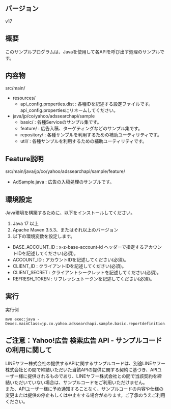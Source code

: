 ## バージョン

v17

## 概要

このサンプルプログラムは、Javaを使用して各APIを呼び出す処理のサンプルです。

## 内容物

src/main/
  - resources/
    - api_config.properties.dist    : 各種IDを記述する設定ファイルです。api_config.propertiesにリネームしてください。
  - java/jp/co/yahoo/adssearchapi/sample
    - basic/                      : 各種Serviceのサンプル集です。
    - feature/                    : 広告入稿、ターゲティングなどのサンプル集です。
    - repository/                 : 各種サンプルを利用するための補助ユーティリティです。
    - util/                       : 各種サンプルを利用するための補助ユーティリティです。

## Feature説明

src/main/java/jp/co/yahoo/adssearchapi/sample/feature/
  - AdSample.java                               : 広告の入稿処理のサンプルです。

##  環境設定

Java環境を構築するために、以下をインストールしてください。

1. Java 17 以上
2. Apache Maven 3.5.3、またはそれ以上のバージョン
3. 以下の環境変数を設定します。
  - BASE_ACCOUNT_ID     : x-z-base-account-id ヘッダーで指定するアカウントIDを記述してください(必須)。
  - ACCOUNT_ID          : アカウントIDを記述してください(必須)。
  - CLIENT_ID           : クライアントIDを記述してください(必須)。
  - CLIENT_SECRET       : クライアントシークレットを記述してください(必須)。
  - REFRESH_TOKEN       : リフレッシュトークンを記述してください(必須)。

## 実行

実行例
```
mvn exec:java -Dexec.mainClass=jp.co.yahoo.adssearchapi.sample.basic.reportdefinition.ReportDefinitionServiceSample
```

## ご注意：Yahoo!広告 検索広告 API - サンプルコードの利用に関して

LINEヤフー株式会社の提供するAPIに関するサンプルコードは、別途LINEヤフー株式会社との間で締結いただいた当該APIの提供に関する契約に基づき、APIユーザー様に提供されるものであり、LINEヤフー株式会社との間で当該契約を締結いただいていない場合は、サンプルコードをご利用いただけません。  
また、APIユーザー様に予め通知することなく、サンプルコードの内容や仕様の変更または提供の停止もしくは中止をする場合があります。ご了承のうえご利用ください。  
